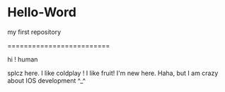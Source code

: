 # Hello-Word
my first repository

=========================

hi ! human


splcz here. I like coldplay ! I like fruit! 
I'm new here. Haha, but I am crazy about IOS development ^_^
